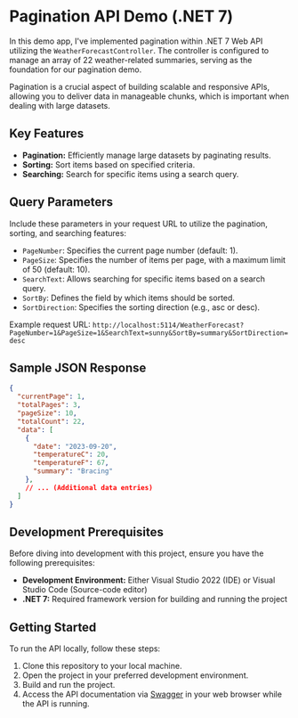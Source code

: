 # Pagination API Demo (.NET 7)
In this demo app, I've implemented pagination within .NET 7 Web API utilizing the `WeatherForecastController`. The controller is configured to manage an array of 22 weather-related summaries, serving as the foundation for our pagination demo.

Pagination is a crucial aspect of building scalable and responsive APIs, allowing you to deliver data in manageable chunks, which is important when dealing with large datasets. 

## Key Features
- **Pagination:** Efficiently manage large datasets by paginating results.
- **Sorting:** Sort items based on specified criteria.
- **Searching:** Search for specific items using a search query.

## Query Parameters
Include these parameters in your request URL to utilize the pagination, sorting, and searching features:
- `PageNumber`: Specifies the current page number (default: 1).
- `PageSize`: Specifies the number of items per page, with a maximum limit of 50 (default: 10).
- `SearchText`: Allows searching for specific items based on a search query.
- `SortBy`: Defines the field by which items should be sorted.
- `SortDirection`: Specifies the sorting direction (e.g., asc or desc).
  
Example request URL: `http://localhost:5114/WeatherForecast?PageNumber=1&PageSize=1&SearchText=sunny&SortBy=summary&SortDirection=desc`

## Sample JSON Response
```json
{
  "currentPage": 1,
  "totalPages": 3,
  "pageSize": 10,
  "totalCount": 22,
  "data": [
    {
      "date": "2023-09-20",
      "temperatureC": 20,
      "temperatureF": 67,
      "summary": "Bracing"
    },
    // ... (Additional data entries)
  ]
}
```

## Development Prerequisites
Before diving into development with this project, ensure you have the following prerequisites:
- **Development Environment:** Either Visual Studio 2022 (IDE) or Visual Studio Code (Source-code editor)
- **.NET 7:** Required framework version for building and running the project

## Getting Started
To run the API locally, follow these steps:

1. Clone this repository to your local machine.
2. Open the project in your preferred development environment.
3. Build and run the project.
4. Access the API documentation via [Swagger](http://localhost:5114/swagger/index.html) in your web browser while the API is running.
